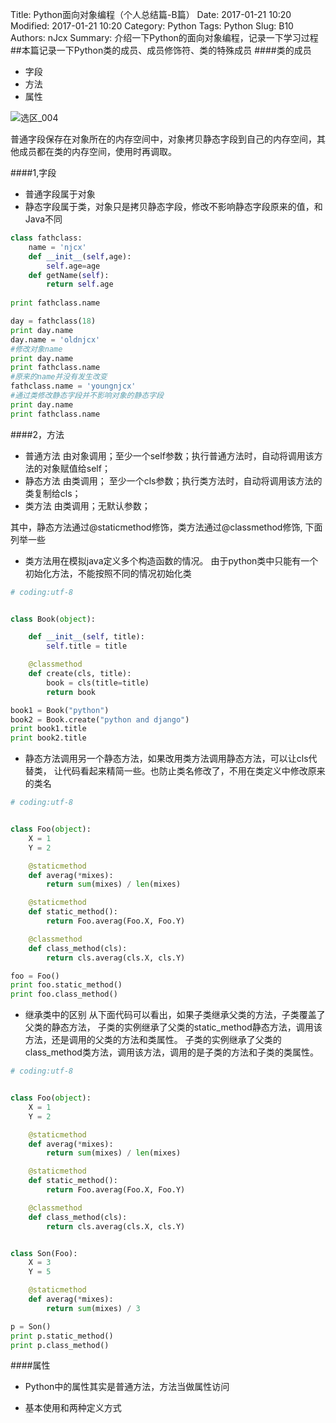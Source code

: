 Title: Python面向对象编程（个人总结篇-B篇）
Date: 2017-01-21 10:20
Modified: 2017-01-21 10:20
Category: Python
Tags: Python
Slug: B10
Authors: nJcx
Summary: 介绍一下Python的面向对象编程，记录一下学习过程
##本篇记录一下Python类的成员、成员修饰符、类的特殊成员
####类的成员
- 字段
- 方法
- 属性

![选区_004](../images/选区_004.png)

普通字段保存在对象所在的内存空间中，对象拷贝静态字段到自己的内存空间，其他成员都在类的内存空间，使用时再调取。

####1,字段
- 普通字段属于对象
- 静态字段属于类，对象只是拷贝静态字段，修改不影响静态字段原来的值，和Java不同

```python
class fathclass:
    name = 'njcx'
    def __init__(self,age):
        self.age=age
    def getName(self):
        return self.age
        
print fathclass.name

day = fathclass(18)
print day.name
day.name = 'oldnjcx'
#修改对象name
print day.name
print fathclass.name
#原来的name并没有发生改变
fathclass.name = 'youngnjcx'
#通过类修改静态字段并不影响对象的静态字段
print day.name
print fathclass.name

```
####2，方法
- 普通方法 由对象调用；至少一个self参数；执行普通方法时，自动将调用该方法的对象赋值给self；
- 静态方法 由类调用； 至少一个cls参数；执行类方法时，自动将调用该方法的类复制给cls；
- 类方法 由类调用；无默认参数；

其中，静态方法通过@staticmethod修饰，类方法通过@classmethod修饰, 下面列举一些

- 类方法用在模拟java定义多个构造函数的情况。 由于python类中只能有一个初始化方法，不能按照不同的情况初始化类

```python
# coding:utf-8


class Book(object):

    def __init__(self, title):
        self.title = title

    @classmethod
    def create(cls, title):
        book = cls(title=title)
        return book

book1 = Book("python")
book2 = Book.create("python and django")
print book1.title
print book2.title

```
- 静态方法调用另一个静态方法，如果改用类方法调用静态方法，可以让cls代替类，
让代码看起来精简一些。也防止类名修改了，不用在类定义中修改原来的类名

```python
# coding:utf-8


class Foo(object):
    X = 1
    Y = 2

    @staticmethod
    def averag(*mixes):
        return sum(mixes) / len(mixes)

    @staticmethod
    def static_method():
        return Foo.averag(Foo.X, Foo.Y)

    @classmethod
    def class_method(cls):
        return cls.averag(cls.X, cls.Y)

foo = Foo()
print foo.static_method()
print foo.class_method()

```
- 继承类中的区别 从下面代码可以看出，如果子类继承父类的方法，子类覆盖了父类的静态方法，
子类的实例继承了父类的static_method静态方法，调用该方法，还是调用的父类的方法和类属性。
子类的实例继承了父类的class_method类方法，调用该方法，调用的是子类的方法和子类的类属性。

```python
# coding:utf-8


class Foo(object):
    X = 1
    Y = 2

    @staticmethod
    def averag(*mixes):
        return sum(mixes) / len(mixes)

    @staticmethod
    def static_method():
        return Foo.averag(Foo.X, Foo.Y)

    @classmethod
    def class_method(cls):
        return cls.averag(cls.X, cls.Y)


class Son(Foo):
    X = 3
    Y = 5

    @staticmethod
    def averag(*mixes):
        return sum(mixes) / 3

p = Son()
print p.static_method()
print p.class_method()


```

####属性
- Python中的属性其实是普通方法，方法当做属性访问

- 基本使用和两种定义方式





